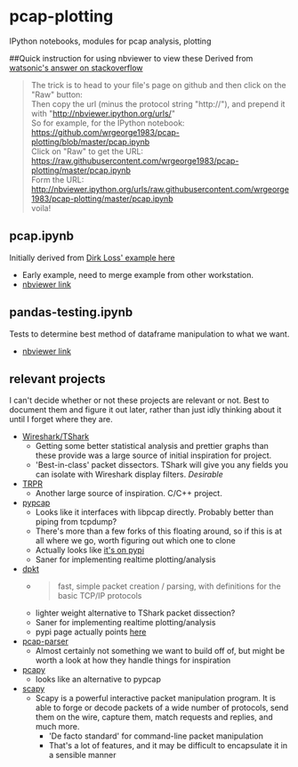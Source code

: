 # pcap-plotting
IPython notebooks, modules for pcap analysis, plotting

##Quick instruction for using nbviewer to view these
Derived from [watsonic's answer on stackoverflow](http://stackoverflow.com/questions/19744286/hosting-ipython-notebooks-on-github)  
> The trick is to head to your file's page on github and then click on the "Raw" button:  
> Then copy the url (minus the protocol string "http://"), and prepend it with "http://nbviewer.ipython.org/urls/"  
> So for example, for the IPython notebook:  
> https://github.com/wrgeorge1983/pcap-plotting/blob/master/pcap.ipynb  
> Click on "Raw" to get the URL:  
> https://raw.githubusercontent.com/wrgeorge1983/pcap-plotting/master/pcap.ipynb  
> Form the URL:  
> http://nbviewer.ipython.org/urls/raw.githubusercontent.com/wrgeorge1983/pcap-plotting/master/pcap.ipynb  
> voila!  



## pcap.ipynb
Initially derived from [Dirk Loss' example here](dirk-loss.de/ipython-pandas-2013-05/pcap2.ipynb)
* Early example, need to merge example from other workstation.
* [nbviewer link](http://nbviewer.ipython.org/urls/raw.githubusercontent.com/wrgeorge1983/pcap-plotting/master/pcap.ipynb)  


## pandas-testing.ipynb
Tests to determine best method of dataframe manipulation to what we want.
* 	[nbviewer link](http://nbviewer.ipython.org/urls/raw.githubusercontent.com/wrgeorge1983/pcap-plotting/master/pandas-testing.ipynb)
## relevant projects
I can't decide whether or not these projects are relevant or not.  Best to document them and figure it out later, rather than just idly thinking about it until I forget where they are.
*	[Wireshark/TShark](https://www.wireshark.org/docs/man-pages/tshark.html)
	* Getting some better statistical analysis and prettier graphs than these provide was a large source of initial inspiration for project.
	* 'Best-in-class' packet dissectors. TShark will give you any fields you can isolate with Wireshark display filters.  *Desirable*
*	[TRPR](http://downloads.pf.itd.nrl.navy.mil/docs/proteantools/trpr.html)
	* Another large source of inspiration.  C/C++ project.  
*	[pypcap](https://code.google.com/p/pypcap/)
	* Looks like it interfaces with libpcap directly.  Probably better than piping from tcpdump?
	* There's more than a few forks of this floating around, so if this is at all where we go, worth figuring out which one to clone
	* Actually looks like [it's on pypi](https://pypi.python.org/pypi/pypcap)
	* Saner for implementing realtime plotting/analysis
*	[dpkt](https://pypi.python.org/pypi/dpkt)
	* > fast, simple packet creation / parsing, with definitions for the basic TCP/IP protocols
	* lighter weight alternative to TShark packet dissection?
	* Saner for implementing realtime plotting/analysis 
	* pypi page actually points [here](https://code.google.com/p/dpkt/)
*	[pcap-parser](https://pypi.python.org/pypi/pcap-parser)
	* Almost certainly not something we want to build off of, but might be worth a look at how they handle things for inspiration
*	[pcapy](https://pypi.python.org/pypi/pcapy)
	* looks like an alternative to pypcap
*	[scapy](http://www.secdev.org/projects/scapy/)
	* Scapy is a powerful interactive packet manipulation program. It is able to forge or decode packets of a wide number of protocols, send them on the wire, capture them, match requests and replies, and much more.
		* 'De facto standard' for command-line packet manipulation
		* That's a lot of features, and it may be difficult to encapsulate it in a sensible manner

	
